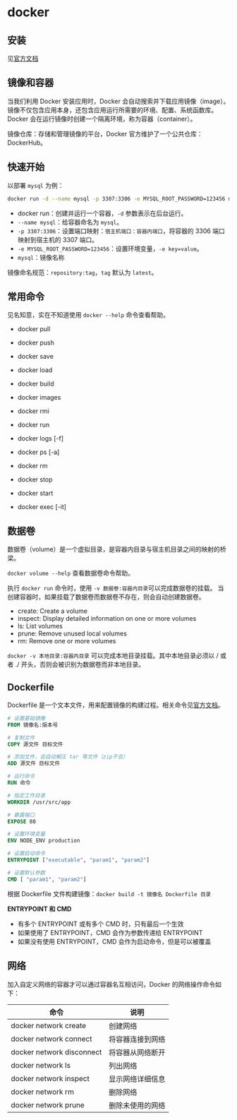 # docker

## 安装

见[官方文档](https://docs.docker.com/engine/install/centos/)

## 镜像和容器

当我们利用 Docker 安装应用时，Docker 会自动搜索并下载应用镜像（image）。镜像不仅包含应用本身，还包含应用运行所需要的环境、配置、系统函数库。Docker 会在运行镜像时创建一个隔离环境，称为容器（container）。

镜像仓库：存储和管理镜像的平台，Docker 官方维护了一个公共仓库：DockerHub。

## 快速开始

以部署 `mysql` 为例：

```bash
docker run -d --name mysql -p 3307:3306 -e MYSQL_ROOT_PASSWORD=123456 mysql
```

- docker run：创建并运行一个容器，`-d` 参数表示在后台运行。
- `--name mysql`：给容器命名为 `mysql`。
- `-p 3307:3306`：设置端口映射：`宿主机端口：容器内端口`，将容器的 3306 端口映射到宿主机的 3307 端口。
- `-e MYSQL_ROOT_PASSWORD=123456`：设置环境变量，`-e key=value`。
- `mysql`：镜像名称

镜像命名规范：`repository:tag`，`tag` 默认为 `latest`。

## 常用命令

见名知意，实在不知道使用 `docker --help` 命令查看帮助。

- docker pull

- docker push

- docker save

- docker load

- docker build

- docker images

- docker rmi

- docker run

- docker logs [-f]

- docker ps [-a]

- docker rm

- docker stop

- docker start

- docker exec [-it]

## 数据卷

数据卷（volume）是一个虚拟目录，是容器内目录与宿主机目录之间的映射的桥梁。

`docker volume --help` 查看数据卷命令帮助。

执行 `docker run` 命令时，使用 `-v 数据卷:容器内目录`可以完成数据卷的挂载。
当创建容器时，如果挂载了数据卷而数据卷不存在，则会自动创建数据卷。

- create: Create a volume
- inspect: Display detailed information on one or more volumes
- ls: List volumes
- prune: Remove unused local volumes
- rm: Remove one or more volumes

`docker -v 本地目录:容器内目录` 可以完成本地目录挂载。其中本地目录必须以 / 或者 ./ 开头，否则会被识别为数据卷而非本地目录。

## Dockerfile

Dockerfile 是一个文本文件，用来配置镜像的构建过程。相关命令见[官方文档](https://docs.docker.com/reference/dockerfile/)。

```Dockerfile
# 设置基础镜像
FROM 镜像名:版本号

# 复制文件
COPY 源文件 目标文件

# 添加文件，会自动解压 tar 等文件（zip不会）
ADD 源文件 目标文件

# 运行命令
RUN 命令

# 指定工作目录
WORKDIR /usr/src/app

# 暴露端口
EXPOSE 80

# 设置环境变量
ENV NODE_ENV production

# 设置启动命令
ENTRYPOINT ["executable", "param1", "param2"]

# 设置默认参数
CMD [ "param1", "param2"]
```

根据 Dockerfile 文件构建镜像：`docker build -t 镜像名 Dockerfile 目录`

**ENTRYPOINT 和 CMD**

- 有多个 ENTRYPOINT 或有多个 CMD 时，只有最后一个生效
- 如果使用了 ENTRYPOINT，CMD 会作为参数传递给 ENTRYPOINT
- 如果没有使用 ENTRYPOINT，CMD 会作为启动命令，但是可以被覆盖

## 网络

加入自定义网络的容器才可以通过容器名互相访问，Docker 的网络操作命令如下：

| 命令                      | 说明             |
| ------------------------- | ---------------- |
| docker network create     | 创建网络         |
| docker network connect    | 将容器连接到网络 |
| docker network disconnect | 将容器从网络断开 |
| docker network ls         | 列出网络         |
| docker network inspect    | 显示网络详细信息 |
| docker network rm         | 删除网络         |
| docker network prune      | 删除未使用的网络 |
